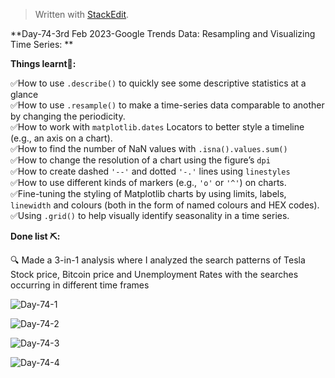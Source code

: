 ﻿<!DOCTYPE html>
<html>

<head>
  <meta charset="utf-8">
  <meta name="viewport" content="width=device-width, initial-scale=1.0">
  <title>Day-74</title>
  <link rel="stylesheet" href="https://stackedit.io/style.css" />
</head>

<body class="stackedit">
  <div class="stackedit__html"><blockquote>
<p>Written with <a href="https://stackedit.io/">StackEdit</a>.</p>
</blockquote>
<p>**Day-74-3rd Feb 2023-Google Trends Data:  Resampling and Visualizing Time Series: **</p>
<p><strong>Things learnt📝:</strong></p>
<p>✅How to use <code>.describe()</code> to quickly see some descriptive statistics at a glance<br>
✅How to use <code>.resample()</code> to make a time-series data comparable to another by changing the periodicity.<br>
✅How to work with <code>matplotlib.dates</code> Locators to better style a timeline (e.g., an axis on a chart).<br>
✅How to find the number of NaN values with <code>.isna().values.sum()</code><br>
✅How to change the resolution of a chart using the figure’s <code>dpi</code><br>
✅How to create dashed <code>'--'</code> and dotted <code>'-.'</code> lines using <code>linestyles</code><br>
✅How to use different kinds of markers (e.g., <code>'o'</code> or <code>'^'</code>) on charts.<br>
✅Fine-tuning the styling of Matplotlib charts by using limits, labels, <code>linewidth</code> and colours (both in the form of named colours and HEX codes).<br>
✅Using <code>.grid()</code> to help visually identify seasonality in a time series.</p>
<p><strong>Done list ⛏️:</strong></p>
<p>🔍 Made a 3-in-1 analysis where I analyzed the search patterns of Tesla Stock price, Bitcoin price and Unemployment Rates with the searches occurring in different time frames</p>
<p><img src="https://i.imgur.com/owyp9yD.png" alt="Day-74-1"></p>
<p><img src="https://i.imgur.com/S47jCgA.png" alt="Day-74-2"></p>
<p><img src="https://i.imgur.com/2fTarD4.png" alt="Day-74-3"></p>
<p><img src="https://i.imgur.com/WQ9uhsd.png" alt="Day-74-4"></p>
</div>
</body>

</html>
